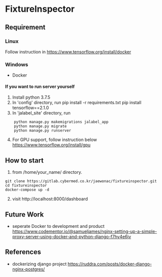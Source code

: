 # FixtureInspector

## Requirement ##
### Linux ###
Follow instruction in
https://www.tensorflow.org/install/docker

### Windows ###
 - Docker

#### If you want to run server yourself ####
1. Install python 3.7.5
2. In 'config' directory, run
    pip install -r requirements.txt
    pip install tensorflow==2.1.0
3. In 'jalabel_site' directory, run
```
    python manage.py makemigrations jalabel_app
    python manage.py migrate
    python manage.py runserver
```
4. For GPU support, follow instruction below
https://www.tensorflow.org/install/gpu


## How to start ##
 1. from /home/your_name/ directory.
 ```
 git clone https://gitlab.cybermed.co.kr/jaewonac/fixtureinspector.git
 cd fixtureinspector
 docker-compose up -d
 ```
 2. visit http://localhost:8000/dashboard

## Future Work ##
- seperate Docker to development and product
https://www.codementor.io/@samueljames/nginx-setting-up-a-simple-proxy-server-using-docker-and-python-django-f7hy4e6jv

## References ##
- dockerizing django project
https://ruddra.com/posts/docker-django-nginx-postgres/